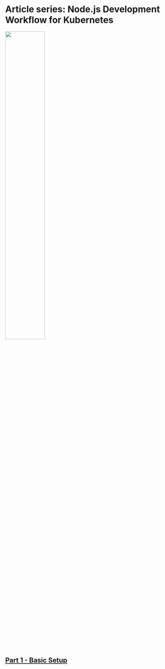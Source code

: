 # Article series: Node.js Development Workflow for Kubernetes

<img src="https://user-images.githubusercontent.com/2142829/30890159-739e2aa2-a32b-11e7-908e-887ecd67b4d0.jpg" width="50%">

## [Part 1 - Basic Setup](https://blog.codersociety.com/node-js-development-workflow-for-kubernetes-part-1-c05e3771d40a)
